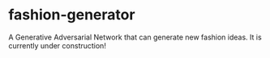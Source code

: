 # fashion-generator
A Generative Adversarial Network that can generate new fashion ideas. It is currently under construction!
